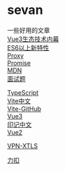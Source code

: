 <!--
 * @Descripttion: 
 * @version: 
 * @Author: wangsf
 * @Date: 2021-05-12 19:36:44
 * @LastEditors: wangsf
 * @LastEditTime: 2021-06-10 14:44:35
-->
# sevan

一些好用的文章<br/>
  [Vue3生态技术内幕](https://www.yuque.com/hugsun/vue3)<br/>
  [ES6以上新特性](https://www.jianshu.com/p/e17a5d67f43c)<br/>
  [Proxy](https://es6.ruanyifeng.com/#docs/proxy)<br/>
  [Promise](https://promisesaplus.com/)<br/>
  [MDN](https://developer.mozilla.org/zh-CN/docs/Web/JavaScript)<br/>
  [面试题](https://github.com/CavsZhouyou/Front-End-Interview-Notebook)<br/>

  [TypeScript](https://www.tslang.cn/docs/handbook/interfaces.html)<br/>
  [Vite中文](https://cn.vitejs.dev/guide/)<br/>
  [Vite-GitHub](https://github.com/vitejs/vite)<br/>
  [Vue3](https://v3.cn.vuejs.org/guide/introduction.html)<br/>
  [印记中文](https://docschina.org/)<br/>
  [Vue2](https://cn.vuejs.org/v2/guide/)<br/>

  [VPN-XTLS](https://xtls.space/#/login)<br/>

  [力扣](https://leetcode-cn.com/)<br/>
